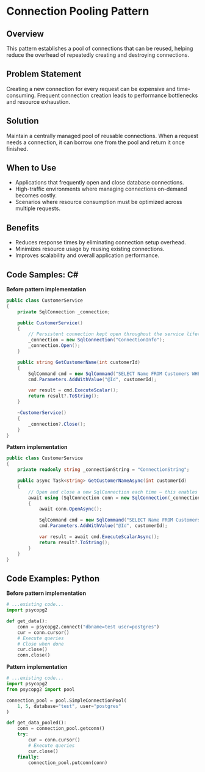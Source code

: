 # Connection Pooling Pattern

## Overview
This pattern establishes a pool of connections that can be reused, helping reduce the overhead of repeatedly creating and destroying connections.

## Problem Statement
Creating a new connection for every request can be expensive and time-consuming. Frequent connection creation leads to performance bottlenecks and resource exhaustion.

## Solution
Maintain a centrally managed pool of reusable connections. When a request needs a connection, it can borrow one from the pool and return it once finished.

## When to Use
- Applications that frequently open and close database connections.
- High-traffic environments where managing connections on-demand becomes costly.
- Scenarios where resource consumption must be optimized across multiple requests.

## Benefits
- Reduces response times by eliminating connection setup overhead.
- Minimizes resource usage by reusing existing connections.
- Improves scalability and overall application performance.

## Code Samples: C#

**Before pattern implementation**
```csharp
public class CustomerService
{
    private SqlConnection _connection;

    public CustomerService()
    {
        // Persistent connection kept open throughout the service lifetime
        _connection = new SqlConnection("ConnectionInfo");
        _connection.Open();
    }

    public string GetCustomerName(int customerId)
    {
        SqlCommand cmd = new SqlCommand("SELECT Name FROM Customers WHERE Id = @Id", _connection);
        cmd.Parameters.AddWithValue("@Id", customerId);

        var result = cmd.ExecuteScalar();
        return result?.ToString();
    }

    ~CustomerService()
    {
        _connection?.Close();
    }
}

```

**Pattern implementation**

```csharp
public class CustomerService
{
    private readonly string _connectionString = "ConnectionString";

    public async Task<string> GetCustomerNameAsync(int customerId)
    {
        // Open and close a new SqlConnection each time — this enables connection pooling
        await using (SqlConnection conn = new SqlConnection(_connectionString))
        {
            await conn.OpenAsync();

            SqlCommand cmd = new SqlCommand("SELECT Name FROM Customers WHERE Id = @Id", conn);
            cmd.Parameters.AddWithValue("@Id", customerId);

            var result = await cmd.ExecuteScalarAsync();
            return result?.ToString();
        }
    }
}

```

## Code Examples: Python

**Before pattern implementation**

```python
# ...existing code...
import psycopg2

def get_data():
    conn = psycopg2.connect("dbname=test user=postgres")
    cur = conn.cursor()
    # Execute queries
    # Close when done
    cur.close()
    conn.close()
```

**Pattern implementation**

```python
# ...existing code...
import psycopg2
from psycopg2 import pool

connection_pool = pool.SimpleConnectionPool(
    1, 5, database="test", user="postgres"
)

def get_data_pooled():
    conn = connection_pool.getconn()
    try:
        cur = conn.cursor()
        # Execute queries
        cur.close()
    finally:
        connection_pool.putconn(conn)
```


